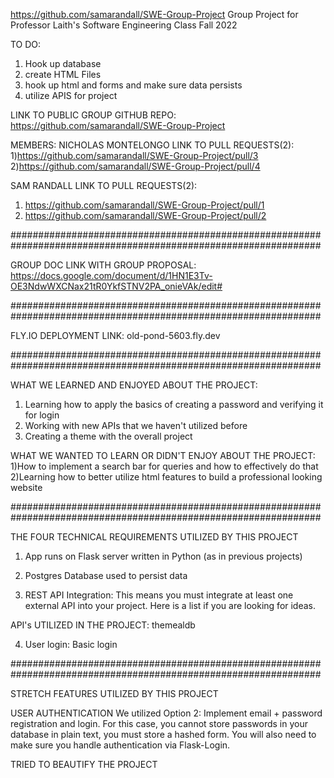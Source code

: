 https://github.com/samarandall/SWE-Group-Project
Group Project for Professor Laith's Software Engineering Class Fall 2022

TO DO:
1) Hook up database
2) create HTML Files
3) hook up html and forms and make sure data persists
4) utilize APIS for project

LINK TO PUBLIC GROUP GITHUB REPO:
https://github.com/samarandall/SWE-Group-Project

MEMBERS:
NICHOLAS MONTELONGO
LINK TO PULL REQUESTS(2):
1)https://github.com/samarandall/SWE-Group-Project/pull/3
2)https://github.com/samarandall/SWE-Group-Project/pull/4

SAM RANDALL
LINK TO PULL REQUESTS(2):
1) https://github.com/samarandall/SWE-Group-Project/pull/1
2) https://github.com/samarandall/SWE-Group-Project/pull/2

################################################################################################################

GROUP DOC LINK WITH GROUP PROPOSAL:
https://docs.google.com/document/d/1HN1E3Tv-OE3NdwWXCNax21tR0YkfSTNV2PA_onieVAk/edit#

################################################################################################################

FLY.IO DEPLOYMENT LINK:
old-pond-5603.fly.dev

################################################################################################################

WHAT WE LEARNED AND ENJOYED ABOUT THE PROJECT:
1) Learning how to apply the basics of creating a password and verifying it for login
2) Working with new APIs that we haven't utilized before
3) Creating a theme with the overall project

WHAT WE WANTED TO LEARN OR DIDN'T ENJOY ABOUT THE PROJECT:
1)How to implement a search bar for queries and how to effectively do that
2)Learning how to better utilize html features to build a professional looking website

################################################################################################################

THE FOUR TECHNICAL REQUIREMENTS UTILIZED BY THIS PROJECT

1)  App runs on Flask server written in Python (as in previous projects)

2)  Postgres Database used to persist data

3)  REST API Integration: This means you must integrate at least one external API into your project. Here is a list if you are looking for ideas.

API's UTILIZED IN THE PROJECT:
themealdb

4)  User login: Basic login 


################################################################################################################

STRETCH FEATURES UTILIZED BY THIS PROJECT

USER AUTHENTICATION
We utilized Option 2: Implement email + password registration and login. For this case, you cannot store passwords in your database in plain text, you must store a hashed form. You will also need to make sure you handle authentication via Flask-Login.

TRIED TO BEAUTIFY THE PROJECT